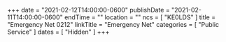 +++
date = "2021-02-12T14:00:00-0600"
publishDate = "2021-02-11T14:00:00-0600"
endTime = ""
location = ""
ncs = [ "KE0LDS" ]
title = "Emergency Net 0212"
linkTitle = "Emergency Net"
categories = [ "Public Service" ]
dates = [ "Hidden" ]
+++
